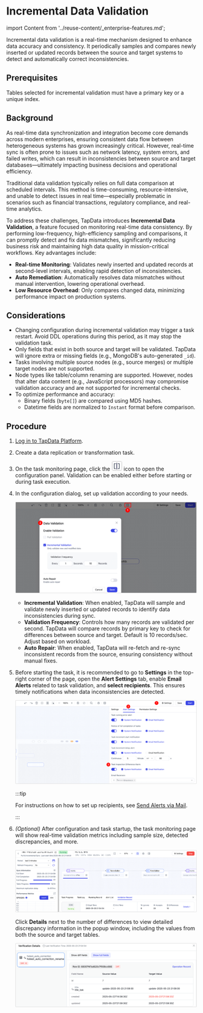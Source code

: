 # Incremental Data Validation

import Content from '../reuse-content/_enterprise-features.md';

<Content />

Incremental data validation is a real-time mechanism designed to enhance data accuracy and consistency. It periodically samples and compares newly inserted or updated records between the source and target systems to detect and automatically correct inconsistencies.

## Prerequisites

Tables selected for incremental validation must have a primary key or a unique index.

## Background

As real-time data synchronization and integration become core demands across modern enterprises, ensuring consistent data flow between heterogeneous systems has grown increasingly critical. However, real-time sync is often prone to issues such as network latency, system errors, and failed writes, which can result in inconsistencies between source and target databases—ultimately impacting business decisions and operational efficiency.

Traditional data validation typically relies on full data comparison at scheduled intervals. This method is time-consuming, resource-intensive, and unable to detect issues in real time—especially problematic in scenarios such as financial transactions, regulatory compliance, and real-time analytics.

To address these challenges, TapData introduces **Incremental Data Validation**, a feature focused on monitoring real-time data consistency. By performing low-frequency, high-efficiency sampling and comparisons, it can promptly detect and fix data mismatches, significantly reducing business risk and maintaining high data quality in mission-critical workflows. Key advantages include:

- **Real-time Monitoring**: Validates newly inserted and updated records at second-level intervals, enabling rapid detection of inconsistencies.
- **Auto Remediation**: Automatically resolves data mismatches without manual intervention, lowering operational overhead.
- **Low Resource Overhead**: Only compares changed data, minimizing performance impact on production systems.

## Considerations

- Changing configuration during incremental validation may trigger a task restart. Avoid DDL operations during this period, as it may stop the validation task.
- Only fields that exist in both source and target will be validated. TapData will ignore extra or missing fields (e.g., MongoDB's auto-generated `_id`).
- Tasks involving multiple source nodes (e.g., source merges) or multiple target nodes are not supported.
- Node types like table/column renaming are supported. However, nodes that alter data content (e.g., JavaScript processors) may compromise validation accuracy and are not supported for incremental checks.
- To optimize performance and accuracy:
  - Binary fields (`byte[]`) are compared using MD5 hashes.
  - Datetime fields are normalized to `Instant` format before comparison.

## Procedure

1. [Log in to TapData Platform](log-in.md).

2. Create a data replication or transformation task.

3. On the task monitoring page, click the ![Incremental Validation](../images/incr_check_icon.png) icon to open the configuration panel. Validation can be enabled either before starting or during task execution.

4. In the configuration dialog, set up validation according to your needs.

   ![Incremental Validation Settings](../images/set_incremental_check.png)

   - **Incremental Validation**: When enabled, TapData will sample and validate newly inserted or updated records to identify data inconsistencies during sync.
   - **Validation Frequency**: Controls how many records are validated per second. TapData will compare records by primary key to check for differences between source and target. Default is 10 records/sec. Adjust based on workload.
   - **Auto Repair**: When enabled, TapData will re-fetch and re-sync inconsistent records from the source, ensuring consistency without manual fixes.

5. Before starting the task, it is recommended to go to **Settings** in the top-right corner of the page, open the **Alert Settings** tab, enable **Email Alerts** related to task validation, and **select recipients**. This ensures timely notifications when data inconsistencies are detected.

   ![Incremental Check Alert Settings](../images/incr_check_alert_settings.png)

   :::tip

   For instructions on how to set up recipients, see [Send Alerts via Mail](../case-practices/best-practice/alert-via-qqmail.md).
   
   :::
   
5. *(Optional)* After configuration and task startup, the task monitoring page will show real-time validation metrics including sample size, detected discrepancies, and more.

   ![Task Monitoring Page](../images/task_status.png)

   Click **Details** next to the number of differences to view detailed discrepancy information in the popup window, including the values from both the source and target tables.

   ![Discrepancy Details](../images/review_incr_check_details.png)